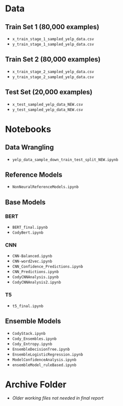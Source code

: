 
# Data
## Train Set 1 (80,000 examples)
- `x_train_stage_1_sampled_yelp_data.csv`
- `y_train_stage_1_sampled_yelp_data.csv`
## Train Set 2 (80,000 examples)
- `x_train_stage_2_sampled_yelp_data.csv`
- `y_train_stage_2_sampled_yelp_data.csv`
## Test Set (20,000 examples)
- `x_test_sampled_yelp_data_NEW.csv`
- `y_test_sampled_yelp_data_NEW.csv`
# Notebooks
## Data Wrangling
- `yelp_data_sample_down_train_test_split_NEW.ipynb`
## Reference Models
- `NonNeuralReferenceModels.ipynb`
## Base Models
### BERT
- `BERT_final.ipynb`
- `CodyBert.ipynb`
### CNN
- `CNN-Balanced.ipynb`
- `CNN-word2vec.ipynb`
- `CNN_Confidence_Predictions.ipynb`
- `CNN_Predictions.ipynb` 
- `CodyCNNAnalysis.ipynb`
- `CodyCNNAnalysis2.ipynb`
### T5
- `t5_final.ipynb`
## Ensemble Models
- `CodyStack.ipynb`
- `Cody_Ensembles.ipynb`
- `Cody_Entropy.ipynb`
- `EnsembleDecisionTree.ipynb`
- `EnsembleLogisticRegression.ipynb`
- `ModelConfidenceAnalysis.ipynb`
- `ensembleModel_ruleBased.ipynb`
# Archive Folder
- *Older working files not needed in final report*
